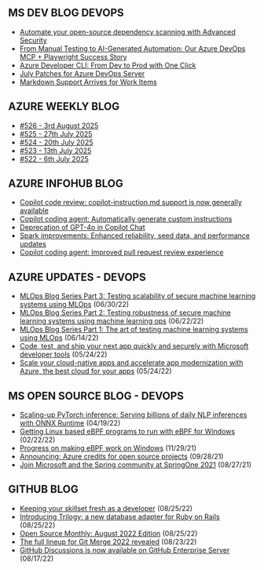 ## MS DEV BLOG DEVOPS 

<!-- DEVBLOGDEVOPS:START -->
- [Automate your open-source dependency scanning with Advanced Security](https://devblogs.microsoft.com/devops/automate-your-open-source-dependency-scanning-with-advanced-security/)
- [From Manual Testing to AI-Generated Automation: Our Azure DevOps MCP + Playwright Success Story](https://devblogs.microsoft.com/devops/from-manual-testing-to-ai-generated-automation-our-azure-devops-mcp-playwright-success-story/)
- [Azure Developer CLI: From Dev to Prod with One Click](https://devblogs.microsoft.com/devops/azure-developer-cli-from-dev-to-prod-with-one-click/)
- [July Patches for Azure DevOps Server](https://devblogs.microsoft.com/devops/july-patches-for-azure-devops-server-2/)
- [Markdown Support Arrives for Work Items](https://devblogs.microsoft.com/devops/markdown-support-arrives-for-work-items/)
<!-- DEVBLOGDEVOPS:END -->


## AZURE WEEKLY BLOG

<!-- AZUREWEEKLY:START -->
- [#526 - 3rd August 2025](https://azureweekly.info/issue-526.html)
- [#525 - 27th July 2025](https://azureweekly.info/issue-525.html)
- [#524 - 20th July 2025](https://azureweekly.info/issue-524.html)
- [#523 - 13th July 2025](https://azureweekly.info/issue-523.html)
- [#522 - 6th July 2025](https://azureweekly.info/issue-522.html)
<!-- AZUREWEEKLY:END -->

## AZURE INFOHUB BLOG 

<!-- AZUREINFOHUB:START -->
- [Copilot code review: copilot-instruction.md support is now generally available](https://github.blog/changelog/2025-08-06-copilot-code-review-copilot-instruction-md-support-is-now-generally-available)
- [Copilot coding agent: Automatically generate custom instructions](https://github.blog/changelog/2025-08-06-copilot-coding-agent-automatically-generate-custom-instructions)
- [Deprecation of GPT-4o in Copilot Chat](https://github.blog/changelog/2025-08-06-deprecation-of-gpt-4o-in-copilot-chat)
- [Spark improvements: Enhanced reliability, seed data, and performance updates](https://github.blog/changelog/2025-08-06-spark-improvements-enhanced-reliability-seed-data-and-performance-updates)
- [Copilot coding agent: Improved pull request review experience](https://github.blog/changelog/2025-08-05-copilot-coding-agent-improved-pull-request-review-experience)
<!-- AZUREINFOHUB:END -->


## AZURE UPDATES - DEVOPS 

<!-- AZUREUPDATES:START -->

 - [MLOps Blog Series Part 3: Testing scalability of secure machine learning systems using MLOps](https://azure.microsoft.com/blog/mlops-blog-series-part-3-testing-scalability-of-secure-machine-learning-systems-using-mlops/) (06/30/22)
 - [MLOps Blog Series Part 2: Testing robustness of secure machine learning systems using machine learning ops](https://azure.microsoft.com/blog/mlops-blog-series-part-2-testing-robustness-of-secure-machine-learning-systems-using-machine-learning-ops/) (06/22/22)
 - [MLOps Blog Series Part 1: The art of testing machine learning systems using MLOps](https://azure.microsoft.com/blog/mlops-blog-series-part-1-the-art-of-testing-machine-learning-systems-using-mlops/) (06/14/22)
 - [Code, test, and ship your next app quickly and securely with Microsoft developer tools](https://azure.microsoft.com/blog/code-test-and-ship-your-next-app-quickly-and-securely-with-microsoft-developer-tools/) (05/24/22)
 - [Scale your cloud-native apps and accelerate app modernization with Azure, the best cloud for your apps](https://azure.microsoft.com/blog/scale-your-cloudnative-apps-and-accelerate-app-modernization-with-azure-the-best-cloud-for-your-apps/) (05/24/22)
<!-- AZUREUPDATES:END -->


## MS OPEN SOURCE BLOG - DEVOPS 

<!-- MSOPENSOURCEBLOG:START -->

 - [Scaling-up PyTorch inference: Serving billions of daily NLP inferences with ONNX Runtime](https://cloudblogs.microsoft.com/opensource/2022/04/19/scaling-up-pytorch-inference-serving-billions-of-daily-nlp-inferences-with-onnx-runtime/) (04/19/22)
 - [Getting Linux based eBPF programs to run with eBPF for Windows](https://cloudblogs.microsoft.com/opensource/2022/02/22/getting-linux-based-ebpf-programs-to-run-with-ebpf-for-windows/) (02/22/22)
 - [Progress on making eBPF work on Windows](https://cloudblogs.microsoft.com/opensource/2021/11/29/progress-on-making-ebpf-work-on-windows/) (11/29/21)
 - [Announcing: Azure credits for open source projects](https://cloudblogs.microsoft.com/opensource/2021/09/28/announcing-azure-credits-for-open-source-projects/) (09/28/21)
 - [Join Microsoft and the Spring community at SpringOne 2021](https://cloudblogs.microsoft.com/opensource/2021/08/27/join-microsoft-and-the-spring-community-at-springone-2021/) (08/27/21)
<!-- MSOPENSOURCEBLOG:END -->


## GITHUB BLOG


<!-- GITHUB:START -->

 - [Keeping your skillset fresh as a developer](https://github.blog/2022-08-25-keeping-your-skillset-fresh-as-a-developer/) (08/25/22)
 - [Introducing Trilogy: a new database adapter for Ruby on Rails](https://github.blog/2022-08-25-introducing-trilogy-a-new-database-adapter-for-ruby-on-rails/) (08/25/22)
 - [Open Source Monthly: August 2022 Edition](https://github.blog/2022-08-25-open-source-monthly-august-2022-edition/) (08/25/22)
 - [The full lineup for Git Merge 2022 revealed](https://github.blog/2022-08-23-the-full-lineup-for-git-merge-2022-revealed/) (08/23/22)
 - [GitHub Discussions is now available on GitHub Enterprise Server](https://github.blog/2022-08-17-github-discussions-is-now-available-on-github-enterprise-server/) (08/17/22)
<!-- GITHUB:END -->
